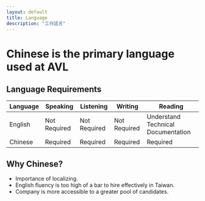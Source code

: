 ```yaml
---
layout: default
title: Language
description: "工作語言"
---
```


# Chinese is the primary language used at AVL

## Language Requirements

| Language | Speaking | Listening | Writing | Reading |
| --- | --- | --- | --- | --- |
| English | Not Required | Not Required | Not Required | Understand Technical Documentation |
| Chinese | Required | Required | Required | Required |

## Why Chinese?

* Importance of localizing.
* English fluency is too high of a bar to hire effectively in Taiwan.
* Company is more accessible to a greater pool of candidates.
